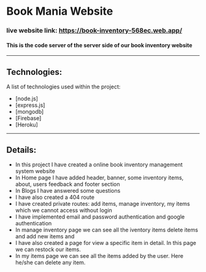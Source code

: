 # Book Mania Website
### live website link: https://book-inventory-568ec.web.app/
#### This is the code server of the server side of our book inventory website
***
## Technologies:
A list of technologies used within the project:
* [node.js]
* [express.js]
* [mongodb]
* [Firebase]
* [Heroku]
***
## Details:
* In this project I have created a online book inventory management system website
* In Home page I have added header, banner, some inventory items, about, users feedback and footer section
* In Blogs I have answered some questions
* I have also created a 404 route
* I have created private routes: add items, manage inventory, my items which we cannot access without login
* I have implemented email and password authentication and google authentication
* In manage inventory page we can see all the iventory items delete items and add new items and 
* I have also created a page for view a specific item in detail. In this page we can restock our items.
* In my items page we can see all the items added by the user. Here he/she can delete any item.
